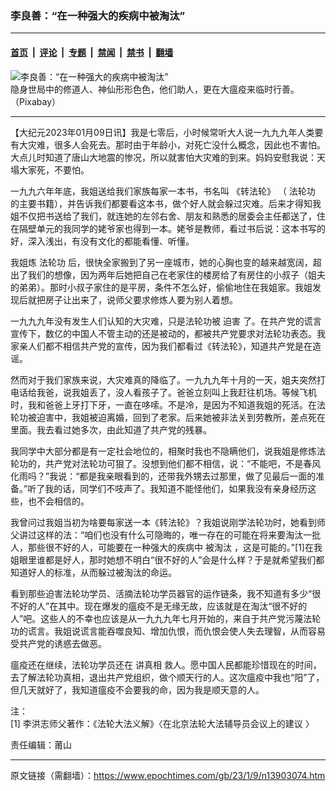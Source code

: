 ### 李良善：“在一种强大的疾病中被淘汰”

---

#### [首页](../../../..?n13903074) &nbsp;|&nbsp; [评论](../../../../../epoch-comment?n13903074) &nbsp;|&nbsp; [专题](../../../../../epoch-special?n13903074) &nbsp;|&nbsp; [禁闻](../../../../../epoch-news?n13903074) &nbsp;|&nbsp; [禁书](../../../../../books?n13903074) &nbsp;|&nbsp; [翻墙](https://github.com/gfw-breaker/nogfw/blob/master/README.md?n13903074)


<div><img alt="李良善：“在一种强大的疾病中被淘汰”" class="attachment-djy_600_400 size-djy_600_400 wp-post-image" src="https://i.epochtimes.com/assets/uploads/2018/01/usva-1530313_960_720-600x400.jpg"/>
<div class="caption">
 隐身世局中的修道人、神仙形形色色，他们助人，更在大瘟疫来临时行善。（Pixabay）
</div></div><hr/><div class="post_content" id="artbody" itemprop="articleBody">
 <!-- article content begin -->
 <p>
  【大纪元2023年01月09日讯】我是七零后，小时候常听大人说一九九九年人类要有大灾难，很多人会死去。那时由于年龄小，对死亡没什么概念，因此也不害怕。大点儿时知道了唐山大地震的惨况，所以就害怕大灾难的到来。妈妈安慰我说：天塌大家死，不要怕。
 </p>
 <div id="ar_bArticleContent_OuterFrame">
  <div class="ar_AuthorDate">
   <div class="ar_articleContent" id="ar_bArticleContent">
    <p>
     一九九六年年底，我姐送给我们家族每家一本书，书名叫
     <ok href="https://www.tiantibooks.org/products/zhuan-falun-simplified-chinese">
      《转法轮》
     </ok>
     （
     <ok href="https://www.epochtimes.com/gb/tag/%E6%B3%95%E8%BD%AE%E5%8A%9F.html">
      法轮功
     </ok>
     的主要书籍），并告诉我们都要看这本书，做个好人就会躲过灾难。后来才得知我姐不仅把书送给了我们，就连她的左邻右舍、朋友和熟悉的居委会主任都送了，住在隔壁单元的我同学的姥爷家也得到一本。姥爷是教师，看过书后说：这本书写的好，深入浅出，有没有文化的都能看懂、听懂。
    </p>
    <p>
     我姐炼
     <ok href="https://www.epochtimes.com/gb/tag/%E6%B3%95%E8%BD%AE%E5%8A%9F.html">
      法轮功
     </ok>
     后，很快全家搬到了另一座城市，她的心胸也变的越来越宽阔，超出了我们的想像，因为两年后她把自己在老家住的楼房给了有房住的小叔子（姐夫的弟弟）。那时小叔子家住的是平房，条件不怎么好，偷偷地住在我姐家。我姐发现后就把房子让出来了，说师父要求修炼人要为别人着想。
    </p>
    <p>
     一九九九年没有发生人们认知的大灾难，只是法轮功被
     <ok href="https://www.minghui.org/mh/glossary.html#37">
      迫害
     </ok>
     了。在共产党的谎言宣传下，数亿的中国人不管主动的还是被动的，都被共产党要求对法轮功表态。我家亲人们都不相信共产党的宣传，因为我们都看过《转法轮》，知道共产党是在造谣。
    </p>
    <p>
     然而对于我们家族来说，大灾难真的降临了。一九九九年十月的一天，姐夫突然打电话给我爸，说我姐丢了，没人看孩子了。爸爸立刻叫上我赶往机场。等候飞机时，我和爸爸上牙打下牙，一直在哆嗦。不是冷，是因为不知道我姐的死活。在法轮功被迫害中，我姐被迫离婚，回到了老家。后来她被非法关到劳教所，差点死在里面。我去看过她多次，由此知道了共产党的残暴。
    </p>
    <p>
     我同学中大部分都是有一定社会地位的，相聚时我也不隐瞒他们，说我姐是修炼法轮功的，共产党对法轮功可狠了。没想到他们都不相信，说：“不能吧，不是春风化雨吗？”我说：“都是我亲眼看到的，还带我外甥去过那里，做了见最后一面的准备。”听了我的话，同学们不吱声了。我知道不能怪他们，如果我没有亲身经历这些，也不会相信的。
    </p>
    <p>
     我曾问过我姐当初为啥要每家送一本《转法轮》？我姐说刚学法轮功时，她看到师父讲过这样的法：“咱们也没有什么可隐晦的，唯一存在的可能在将来要淘汰一批人，那些很不好的人，可能要在一种强大的疾病中
     <ok href="https://www.epochtimes.com/gb/tag/%E8%A2%AB%E6%B7%98%E6%B1%B0.html">
      被淘汰
     </ok>
     ，这是可能的。”[1]在我姐眼里谁都是好人，那时她想不明白“很不好的人”会是什么样？于是就希望我们都知道好人的标准，从而躲过被淘汰的命运。
    </p>
    <p>
     看到那些迫害法轮功学员、活摘法轮功学员器官的运作链条，我不知道有多少“很不好的人”在其中。现在爆发的瘟疫不是无缘无故，应该就是在淘汰“很不好的人”吧。这些人的不幸也应该是从一九九九年七月开始的，来自于共产党污蔑法轮功的谎言。我姐说谎言能吞噬良知、增加仇恨，而仇恨会使人失去理智，从而容易受共产党的诱惑去做恶。
    </p>
    <p>
     瘟疫还在继续，法轮功学员还在
     <ok href="https://www.minghui.org/mh/glossary.html#8">
      讲真相
     </ok>
     救人。愿中国人民都能珍惜现在的时间，去了解法轮功真相，退出共产党组织，做个顺天行的人。这次瘟疫中我也“阳”了，但几天就好了，我知道瘟疫不会要我的命，因为我是顺天意的人。
    </p>
    <p>
     注：
     <br/>
     [1] 李洪志师父著作：《法轮大法义解》〈在北京法轮大法辅导员会议上的建议 〉
    </p>
    <p>
     责任编辑：莆山
    </p>
   </div>
  </div>
 </div>
 <!-- article content end -->
 <div id="below_article_ad">
 </div>
</div>


---

原文链接（需翻墙）：https://www.epochtimes.com/gb/23/1/9/n13903074.htm